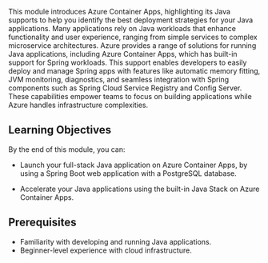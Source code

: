 This module introduces Azure Container Apps, highlighting its Java supports to help you identify the best deployment strategies for your Java applications. Many applications rely on Java workloads that enhance functionality and user experience, ranging from simple services to complex microservice architectures. Azure provides a range of solutions for running Java applications, including Azure Container Apps, which has built-in support for Spring workloads. This support enables developers to easily deploy and manage Spring apps with features like automatic memory fitting, JVM monitoring, diagnostics, and seamless integration with Spring components such as Spring Cloud Service Registry and Config Server. These capabilities empower teams to focus on building applications while Azure handles infrastructure complexities.

## Learning Objectives

By the end of this module, you can:

- Launch your full-stack Java application on Azure Container Apps, by using a Spring Boot web application with a PostgreSQL database.

- Accelerate your Java applications using the built-in Java Stack on Azure Container Apps.

## Prerequisites

- Familiarity with developing and running Java applications.
- Beginner-level experience with cloud infrastructure.
